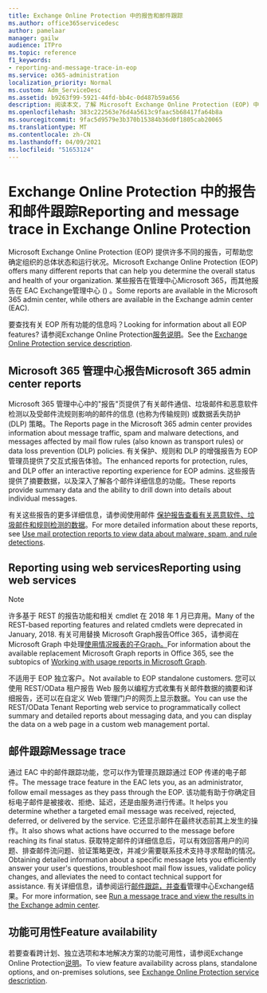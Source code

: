 ```yaml
---
title: Exchange Online Protection 中的报告和邮件跟踪
ms.author: office365servicedesc
author: pamelaar
manager: gailw
audience: ITPro
ms.topic: reference
f1_keywords:
- reporting-and-message-trace-in-eop
ms.service: o365-administration
localization_priority: Normal
ms.custom: Adm_ServiceDesc
ms.assetid: b9263f99-5921-44fd-bb4c-0d487b59a656
description: 阅读本文，了解 Microsoft Exchange Online Protection (EOP) 中的报告和邮件) 。
ms.openlocfilehash: 383c222563e76d4a5613c9faac5b68417fa64b8a
ms.sourcegitcommit: 9fac5d9579e3b370b15384b36d0f1805cab20065
ms.translationtype: MT
ms.contentlocale: zh-CN
ms.lasthandoff: 04/09/2021
ms.locfileid: "51653124"
---
```

# <a name="reporting-and-message-trace-in-exchange-online-protection"></a><span data-ttu-id="2eb85-103">Exchange Online Protection 中的报告和邮件跟踪</span><span class="sxs-lookup"><span data-stu-id="2eb85-103">Reporting and message trace in Exchange Online Protection</span></span>

<span data-ttu-id="2eb85-104">Microsoft Exchange Online Protection (EOP) 提供许多不同的报告，可帮助您确定组织的总体状态和运行状况。</span><span class="sxs-lookup"><span data-stu-id="2eb85-104">Microsoft Exchange Online Protection (EOP) offers many different reports that can help you determine the overall status and health of your organization.</span></span> <span data-ttu-id="2eb85-105">某些报告在管理中心Microsoft 365，而其他报告在 EAC Exchange管理中心 () 。</span><span class="sxs-lookup"><span data-stu-id="2eb85-105">Some reports are available in the Microsoft 365 admin center, while others are available in the Exchange admin center (EAC).</span></span>

<span data-ttu-id="2eb85-106">要查找有关 EOP 所有功能的信息吗？</span><span class="sxs-lookup"><span data-stu-id="2eb85-106">Looking for information about all EOP features?</span></span> <span data-ttu-id="2eb85-107">请参阅Exchange Online Protection[服务说明](exchange-online-protection-service-description.md)。</span><span class="sxs-lookup"><span data-stu-id="2eb85-107">See the [Exchange Online Protection service description](exchange-online-protection-service-description.md).</span></span>

## <a name="microsoft-365-admin-center-reports"></a><span data-ttu-id="2eb85-108">Microsoft 365 管理中心报告</span><span class="sxs-lookup"><span data-stu-id="2eb85-108">Microsoft 365 admin center reports</span></span>

<span data-ttu-id="2eb85-109">Microsoft 365 管理中心中的"报告"页提供了有关邮件通信、垃圾邮件和恶意软件检测以及受邮件流规则影响的邮件的信息 (也称为传输规则) 或数据丢失防护 (DLP) 策略。</span><span class="sxs-lookup"><span data-stu-id="2eb85-109">The Reports page in the Microsoft 365 admin center provides information about message traffic, spam and malware detections, and messages affected by mail flow rules (also known as transport rules) or data loss prevention (DLP) policies.</span></span> <span data-ttu-id="2eb85-110">有关保护、规则和 DLP 的增强报告为 EOP 管理员提供了交互式报告体验。</span><span class="sxs-lookup"><span data-stu-id="2eb85-110">The enhanced reports for protection, rules, and DLP offer an interactive reporting experience for EOP admins.</span></span> <span data-ttu-id="2eb85-111">这些报告提供了摘要数据，以及深入了解各个邮件详细信息的功能。</span><span class="sxs-lookup"><span data-stu-id="2eb85-111">These reports provide summary data and the ability to drill down into details about individual messages.</span></span>

<span data-ttu-id="2eb85-112">有关这些报告的更多详细信息，请参阅使用邮件 [保护报告查看有关恶意软件、垃圾邮件和规则检测的数据](/exchange/monitoring/use-mail-protection-reports)。</span><span class="sxs-lookup"><span data-stu-id="2eb85-112">For more detailed information about these reports, see [Use mail protection reports to view data about malware, spam, and rule detections](/exchange/monitoring/use-mail-protection-reports).</span></span>

## <a name="reporting-using-web-services"></a><span data-ttu-id="2eb85-113">Reporting using web services</span><span class="sxs-lookup"><span data-stu-id="2eb85-113">Reporting using web services</span></span>

> [!NOTE]
> <span data-ttu-id="2eb85-114">许多基于 REST 的报告功能和相关 cmdlet 在 2018 年 1 月已弃用。</span><span class="sxs-lookup"><span data-stu-id="2eb85-114">Many of the REST-based reporting features and related cmdlets were deprecated in January, 2018.</span></span> <span data-ttu-id="2eb85-115">有关可用替换 Microsoft Graph报告Office 365，请参阅在 Microsoft Graph 中处理[使用情况报表的子Graph。](/graph/api/resources/report)</span><span class="sxs-lookup"><span data-stu-id="2eb85-115">For information about the available replacement Microsoft Graph reports in Office 365, see the subtopics of [Working with usage reports in Microsoft Graph](/graph/api/resources/report).</span></span>

<span data-ttu-id="2eb85-116">不适用于 EOP 独立客户。</span><span class="sxs-lookup"><span data-stu-id="2eb85-116">Not available to EOP standalone customers.</span></span> <span data-ttu-id="2eb85-117">您可以使用 REST/OData 租户报告 Web 服务以编程方式收集有关邮件数据的摘要和详细报告，还可以在自定义 Web 管理门户的网页上显示数据。</span><span class="sxs-lookup"><span data-stu-id="2eb85-117">You can use the REST/OData Tenant Reporting web service to programmatically collect summary and detailed reports about messaging data, and you can display the data on a web page in a custom web management portal.</span></span>

## <a name="message-trace"></a><span data-ttu-id="2eb85-118">邮件跟踪</span><span class="sxs-lookup"><span data-stu-id="2eb85-118">Message trace</span></span>

<span data-ttu-id="2eb85-119">通过 EAC 中的邮件跟踪功能，您可以作为管理员跟踪通过 EOP 传递的电子邮件。</span><span class="sxs-lookup"><span data-stu-id="2eb85-119">The message trace feature in the EAC lets you, as an administrator, follow email messages as they pass through the EOP.</span></span> <span data-ttu-id="2eb85-120">该功能有助于你确定目标电子邮件是被接收、拒绝、延迟，还是由服务进行传递。</span><span class="sxs-lookup"><span data-stu-id="2eb85-120">It helps you determine whether a targeted email message was received, rejected, deferred, or delivered by the service.</span></span> <span data-ttu-id="2eb85-121">它还显示邮件在最终状态前其上发生的操作。</span><span class="sxs-lookup"><span data-stu-id="2eb85-121">It also shows what actions have occurred to the message before reaching its final status.</span></span> <span data-ttu-id="2eb85-122">获取特定邮件的详细信息后，可以有效回答用户的问题、排查邮件流问题、验证策略更改，并减少需要联系技术支持寻求帮助的情况。</span><span class="sxs-lookup"><span data-stu-id="2eb85-122">Obtaining detailed information about a specific message lets you efficiently answer your user's questions, troubleshoot mail flow issues, validate policy changes, and alleviates the need to contact technical support for assistance.</span></span> <span data-ttu-id="2eb85-123">有关详细信息，请参阅运行[邮件跟踪，并查看](/exchange/monitoring/trace-an-email-message/run-a-message-trace-and-view-results)管理中心Exchange结果。</span><span class="sxs-lookup"><span data-stu-id="2eb85-123">For more information, see [Run a message trace and view the results in the Exchange admin center](/exchange/monitoring/trace-an-email-message/run-a-message-trace-and-view-results).</span></span>

## <a name="feature-availability"></a><span data-ttu-id="2eb85-124">功能可用性</span><span class="sxs-lookup"><span data-stu-id="2eb85-124">Feature availability</span></span>

<span data-ttu-id="2eb85-125">若要查看跨计划、独立选项和本地解决方案的功能可用性，请参阅Exchange Online Protection[说明](exchange-online-protection-service-description.md)。</span><span class="sxs-lookup"><span data-stu-id="2eb85-125">To view feature availability across plans, standalone options, and on-premises solutions, see [Exchange Online Protection service description](exchange-online-protection-service-description.md).</span></span>